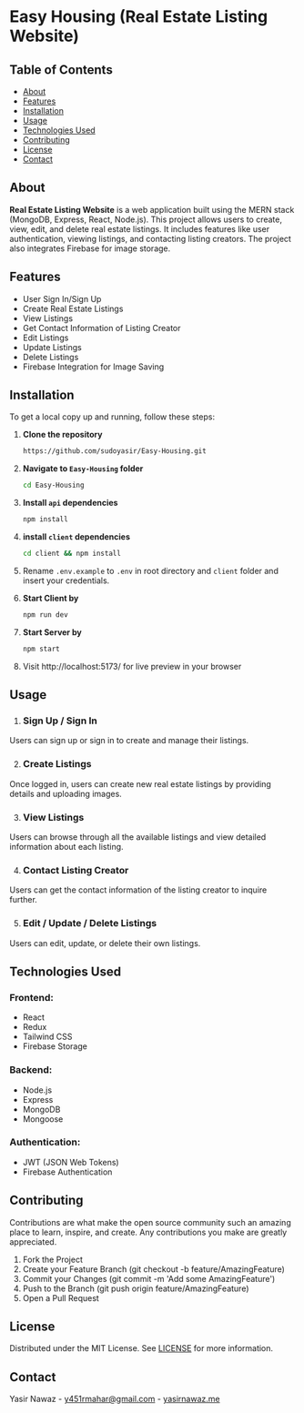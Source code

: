 # Easy Housing (Real Estate Listing Website)

## Table of Contents

- [About](#about)
- [Features](#features)
- [Installation](#installation)
- [Usage](#usage)
- [Technologies Used](#technologies-used)
- [Contributing](#contributing)
- [License](#license)
- [Contact](#contact)

## About

**Real Estate Listing Website** is a web application built using the MERN stack (MongoDB, Express, React, Node.js). This project allows users to create, view, edit, and delete real estate listings. It includes features like user authentication, viewing listings, and contacting listing creators. The project also integrates Firebase for image storage.

## Features

- User Sign In/Sign Up
- Create Real Estate Listings
- View Listings
- Get Contact Information of Listing Creator
- Edit Listings
- Update Listings
- Delete Listings
- Firebase Integration for Image Saving

## Installation

To get a local copy up and running, follow these steps:

1. **Clone the repository**
   ```sh
   https://github.com/sudoyasir/Easy-Housing.git
   
1. **Navigate to `Easy-Housing` folder**
   ```sh
   cd Easy-Housing
1. **Install `api` dependencies**
   ```sh
   npm install
1. **install `client` dependencies**
   ```sh
   cd client && npm install
5. Rename `.env.example` to `.env` in root directory and `client` folder and insert your credentials.

6. **Start Client by**
    ```sh
    npm run dev
    
7. **Start Server by**
    ```sh
    npm start

8. Visit http://localhost:5173/ for live preview in your browser

## Usage
1. ### Sign Up / Sign In

Users can sign up or sign in to create and manage their listings.

2. ### Create Listings

Once logged in, users can create new real estate listings by providing details and uploading images.

3. ### View Listings

Users can browse through all the available listings and view detailed information about each listing.

4. ### Contact Listing Creator

Users can get the contact information of the listing creator to inquire further.

5. ### Edit / Update / Delete Listings

Users can edit, update, or delete their own listings.

## Technologies Used
### Frontend:

- React
- Redux
- Tailwind CSS
- Firebase Storage
### Backend:

- Node.js
- Express
- MongoDB
- Mongoose
### Authentication:

- JWT (JSON Web Tokens)
- Firebase Authentication

## Contributing
Contributions are what make the open source community such an amazing place to learn, inspire, and create. Any contributions you make are greatly appreciated.

1. Fork the Project
2. Create your Feature Branch (git checkout -b feature/AmazingFeature)
3. Commit your Changes (git commit -m 'Add some AmazingFeature')
4. Push to the Branch (git push origin feature/AmazingFeature)
5. Open a Pull Request

## License
Distributed under the MIT License. See [LICENSE](LICENSE) for more information.

## Contact
Yasir Nawaz - y451rmahar@gmail.com - [yasirnawaz.me](https://yasirnawaz.me)
